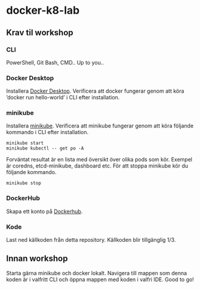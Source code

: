 # docker-k8-lab

## Krav til workshop

### CLI
PowerShell, Git Bash, CMD.. Up to you..

### Docker Desktop
Installera [Docker Desktop](https://www.docker.com/products/docker-desktop).
Verificera att docker fungerar genom att köra ’docker run hello-world’ i CLI efter installation.

### minikube
Installera [minikube](https://minikube.sigs.k8s.io/docs/start/).
Verificera att minikube fungerar genom att köra följande kommando i CLI efter installation.

```
minikube start
minikube kubectl -- get po -A
```

Forväntat resultat är en lista med översikt över olika pods som kör. Exempel är coredns, etcd-minikube, dashboard etc. För att stoppa minikube kör du följande kommando.
```
minikube stop
```

### DockerHub
Skapa ett konto på [Dockerhub](https://hub.docker.com/).


### Kode
Last ned källkoden från detta repository. Källkoden blir tillgänglig 1/3.

## Innan workshop
Starta gärna minikube och docker lokalt. Navigera till mappen som denna koden är i valfritt CLI och öppna mappen med koden i valfri IDE. Good to go!

